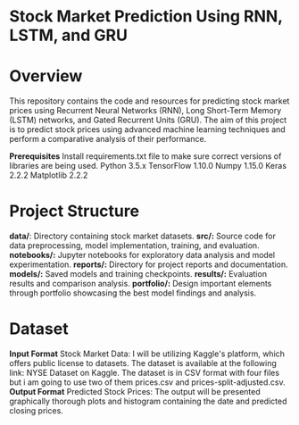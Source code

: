 # Stock Market Prediction Using RNN, LSTM, and GRU
# Overview
This repository contains the code and resources for predicting stock market prices using Recurrent Neural Networks (RNN), Long Short-Term Memory (LSTM) networks, and Gated Recurrent Units (GRU). The aim of this project is to predict stock prices using advanced machine learning techniques and perform a comparative analysis of their performance.

**Prerequisites**
Install requirements.txt file to make sure correct versions of libraries are being used.
Python 3.5.x
TensorFlow 1.10.0
Numpy 1.15.0
Keras 2.2.2
Matplotlib 2.2.2

# Project Structure
**data/**: Directory containing stock market datasets.
**src/:** Source code for data preprocessing, model implementation, training, and evaluation.
**notebooks/:** Jupyter notebooks for exploratory data analysis and model experimentation.
**reports/:** Directory for project reports and documentation.
**models/:** Saved models and training checkpoints.
**results/:** Evaluation results and comparison analysis.
**portfolio/:** Design important elements through portfolio showcasing the best model findings and analysis.

# Dataset
**Input Format**
Stock Market Data: I will be utilizing Kaggle's platform, which offers public license to datasets. The dataset is available at the following link: NYSE Dataset on Kaggle. The dataset is in CSV format with four files but i am going to use two of them prices.csv and prices-split-adjusted.csv.
**Output Format**
Predicted Stock Prices: The output will be presented graphically thorough plots and histogram containing the date and predicted closing prices.
